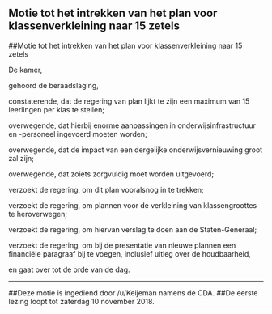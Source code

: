 ## Motie tot het intrekken van het plan voor klassenverkleining naar 15 zetels 
 
##Motie tot het intrekken van het plan voor klassenverkleining naar 15 zetels
  
De kamer,

gehoord de beraadslaging,

constaterende, dat de regering van plan lijkt te zijn een maximum van 15 leerlingen per klas te stellen;

overwegende, dat hierbij enorme aanpassingen in onderwijsinfrastructuur en -personeel ingevoerd moeten worden;

overwegende, dat de impact van een dergelijke onderwijsvernieuwing groot zal zijn;

overwegende, dat zoiets zorgvuldig moet worden uitgevoerd;

verzoekt de regering, om dit plan vooralsnog in te trekken;

verzoekt de regering, om plannen voor de verkleining van klassengroottes te heroverwegen;

verzoekt de regering, om hiervan verslag te doen aan de Staten-Generaal;

verzoekt de regering, om bij de presentatie van nieuwe plannen een financiële paragraaf bij te voegen, inclusief uitleg over de houdbaarheid,

en gaat over tot de orde van de dag.  
  
---  
  

##Deze motie is ingediend door /u/Keijeman namens de CDA.
##De eerste lezing loopt tot zaterdag 10 november 2018.